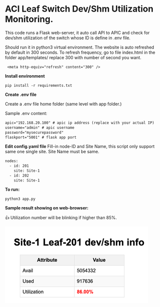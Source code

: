 # ACI Leaf Switch Dev/Shm Utilization Monitoring.

This code runs a Flask web-server, it auto call API to APIC and check for dev/shm utilization of the switch whose ID is define in .env file.

Should run it in python3 virtual environment. The website is auto refreshed by default in 300 seconds. To refresh frequency, go to file index.html in the folder app/templates/ replace 300 with number of second you want.

```
 <meta http-equiv="refresh" content="300" />
```

**Install environment**

```
pip install -r requirements.txt
```

**Create .env file**

Create a .env file home folder (same level with app folder.)

Sample .env content:

```
apic="192.168.20.100" # apic ip address (replace with your actual IP)
username="admin" # apic username
password="mysecurepassword"
flaskport="5001" # flask app port
```

**Edit config.yaml file**
Fill-in node-ID and Site Name, this script only support same one single site. Site Name must be same.

```
nodes:
  - id: 201
    site: Site-1
  - id: 202
    site: Site-1

```

**To run:**

```
python3 app.py
```

**Sample result showing on web-browser:**

:+1: Utilization number will be blinking if higher than 85%.

![Sample result leaf dev/shm information](/assets/images/utilization.png)
